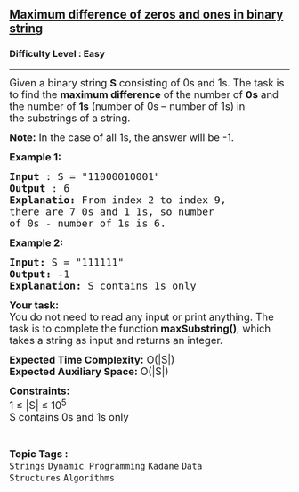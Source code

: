 <h2><a href="https://practice.geeksforgeeks.org/problems/maximum-difference-of-zeros-and-ones-in-binary-string4111/1?page=1&category[]=Kadane&sortBy=submissions">Maximum difference of zeros and ones in binary string</a></h2><h3>Difficulty Level : Easy</h3><hr><div class="problems_problem_content__Xm_eO"><p><span style="font-size:18px">Given a binary string <strong>S</strong>&nbsp;consisting of 0s and 1s. The task is to find the <strong>maximum difference</strong> of the number of <strong>0s</strong> and the number of <strong>1s</strong> (number of 0s – number of 1s) in the&nbsp;substrings of a string.</span></p>

<p><span style="font-size:18px"><strong>Note:</strong> In the case of all 1s, the answer will be -1. </span></p>

<p><strong><span style="font-size:18px">Example 1:</span></strong></p>

<pre><span style="font-size:18px"><strong>Input</strong> : S = "11000010001" 
<strong>Output</strong> : 6 
<strong>Explanatio:</strong> From index 2 to index 9, 
there are 7 0s and 1 1s, so number 
of 0s - number of 1s is 6. </span></pre>

<p><strong><span style="font-size:18px">Example 2:</span></strong></p>

<pre><span style="font-size:18px"><strong>Input:</strong> S = "111111"</span>
<span style="font-size:18px"><strong>Output:</strong> -1
<strong>Explanation:</strong> S contains 1s only </span></pre>

<p><span style="font-size:18px"><strong>Your task:</strong><br>
You do not need to read any input or print anything. The task is to complete the function <strong>maxSubstring()</strong>, which takes a string as input and returns an integer. </span></p>

<p><span style="font-size:18px"><strong>Expected Time Complexity:</strong>&nbsp;O(|S|)<br>
<strong>Expected Auxiliary Space:</strong>&nbsp;O(|S|)</span></p>

<p><span style="font-size:18px"><strong>Constraints:</strong></span><br>
<span style="font-size:18px">1 ≤ |S| ≤ 10<sup>5</sup><br>
S contains 0s and 1s only</span></p>
</div><br><p><span style=font-size:18px><strong>Topic Tags : </strong><br><code>Strings</code>&nbsp;<code>Dynamic Programming</code>&nbsp;<code>Kadane</code>&nbsp;<code>Data Structures</code>&nbsp;<code>Algorithms</code>&nbsp;